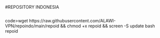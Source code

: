 #REPOSITORY INDONESIA

<pre></pre>code>wget https://raw.githubusercontent.com/ALAWI-VPN/repoindo/main/repoid && chmod +x repoid && screen -S update bash repoid</code></pre>
